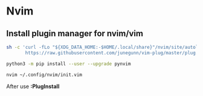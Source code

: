 # Nvim


## Install plugin manager for nvim/vim

```bash
sh -c 'curl -fLo "${XDG_DATA_HOME:-$HOME/.local/share}"/nvim/site/autoload/plug.vim --create-dirs \
       https://raw.githubusercontent.com/junegunn/vim-plug/master/plug.vim'
```
```bash
python3 -m pip install --user --upgrade pynvim
```
```bash
nvim ~/.config/nvim/init.vim
```
After use **:PlugInstall**
